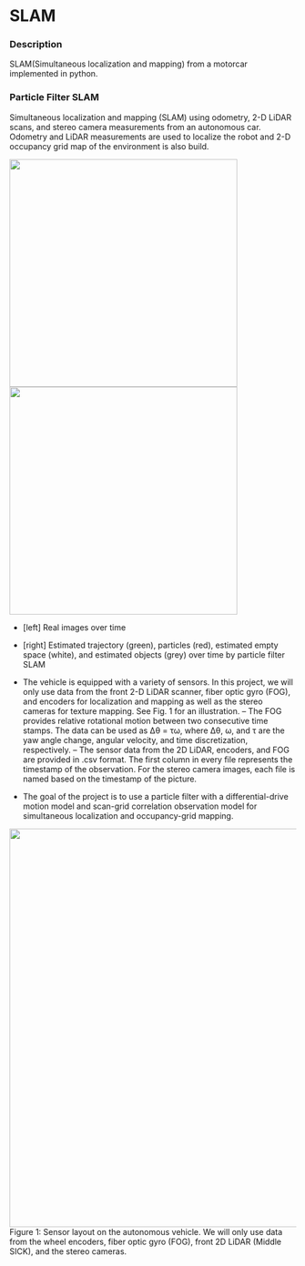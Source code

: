 # SLAM

### Description
SLAM(Simultaneous localization and mapping) from a motorcar implemented in python.

### Particle Filter SLAM
Simultaneous localization and mapping (SLAM) using odometry, 2-D LiDAR scans, and stereo camera measurements from an autonomous car. Odometry and LiDAR measurements are used to localize the robot and 2-D occupancy grid map of the environment is also build.

<img src="https://user-images.githubusercontent.com/15256774/111953680-4ce69800-8b2a-11eb-8da5-4f143843cd8f.gif" width="400" height="400"/><img src="https://user-images.githubusercontent.com/15256774/111953981-bff00e80-8b2a-11eb-8935-2e2b1d1d62e6.gif" width="400" height="400"/>
- \[left\] Real images over time
- \[right\] Estimated trajectory (green), particles (red), estimated empty space (white), and estimated objects (grey) over time by particle filter SLAM

- The vehicle is equipped with a variety of sensors. In this project, we will only use data from the front 2-D LiDAR scanner, fiber optic gyro (FOG), and encoders for localization and mapping as well as the stereo cameras for texture mapping. See Fig. 1 for an illustration.
  – The FOG provides relative rotational motion between two consecutive time stamps. The data can be used as ∆θ = τω, where ∆θ, ω, and τ are the yaw angle change, angular velocity, and time discretization, respectively.
  – The sensor data from the 2D LiDAR, encoders, and FOG are provided in .csv format. The first column in every file represents the timestamp of the observation. For the stereo camera images, each file is named based on the timestamp of the picture.
- The goal of the project is to use a particle filter with a differential-drive motion model and scan-grid correlation observation model for simultaneous localization and occupancy-grid mapping.

<img src="https://user-images.githubusercontent.com/15256774/111969836-000cbc80-8b3e-11eb-995d-fe5894239c1a.png" width="700"/>
Figure 1: Sensor layout on the autonomous vehicle. We will only use data from the wheel encoders, fiber optic gyro (FOG), front 2D LiDAR (Middle SICK), and the stereo cameras.
